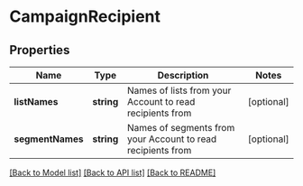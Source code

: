 # CampaignRecipient

## Properties
Name | Type | Description | Notes
------------ | ------------- | ------------- | -------------
**listNames** | **string** | Names of lists from your Account to read recipients from | [optional] 
**segmentNames** | **string** | Names of segments from your Account to read recipients from | [optional] 

[[Back to Model list]](../README.md#documentation-for-models) [[Back to API list]](../README.md#documentation-for-api-endpoints) [[Back to README]](../README.md)


